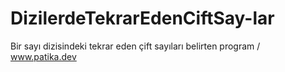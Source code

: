 # DizilerdeTekrarEdenCiftSay-lar
Bir sayı dizisindeki tekrar eden çift sayıları belirten program / www.patika.dev
